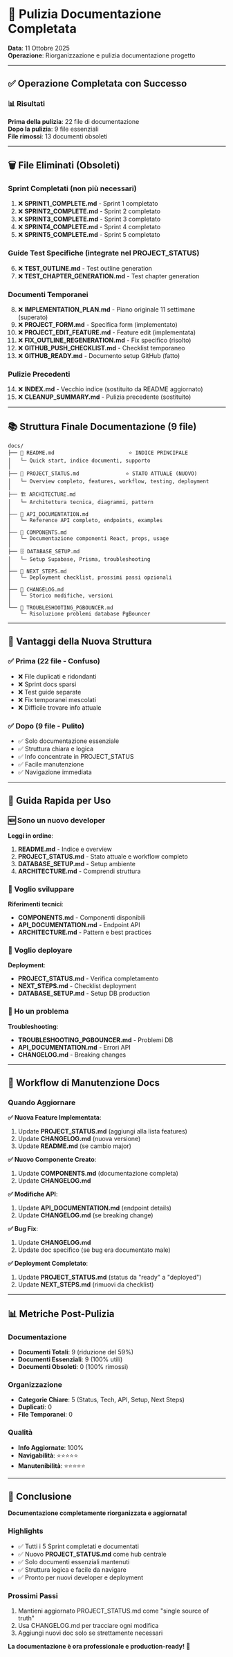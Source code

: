 # 🎉 Pulizia Documentazione Completata

**Data**: 11 Ottobre 2025  
**Operazione**: Riorganizzazione e pulizia documentazione progetto

---

## ✅ Operazione Completata con Successo

### 📊 Risultati

**Prima della pulizia**: 22 file di documentazione  
**Dopo la pulizia**: 9 file essenziali  
**File rimossi**: 13 documenti obsoleti

---

## 🗑️ File Eliminati (Obsoleti)

### Sprint Completati (non più necessari)
1. ❌ **SPRINT1_COMPLETE.md** - Sprint 1 completato
2. ❌ **SPRINT2_COMPLETE.md** - Sprint 2 completato
3. ❌ **SPRINT3_COMPLETE.md** - Sprint 3 completato
4. ❌ **SPRINT4_COMPLETE.md** - Sprint 4 completato
5. ❌ **SPRINT5_COMPLETE.md** - Sprint 5 completato

### Guide Test Specifiche (integrate nel PROJECT_STATUS)
6. ❌ **TEST_OUTLINE.md** - Test outline generation
7. ❌ **TEST_CHAPTER_GENERATION.md** - Test chapter generation

### Documenti Temporanei
8. ❌ **IMPLEMENTATION_PLAN.md** - Piano originale 11 settimane (superato)
9. ❌ **PROJECT_FORM.md** - Specifica form (implementato)
10. ❌ **PROJECT_EDIT_FEATURE.md** - Feature edit (implementata)
11. ❌ **FIX_OUTLINE_REGENERATION.md** - Fix specifico (risolto)
12. ❌ **GITHUB_PUSH_CHECKLIST.md** - Checklist temporaneo
13. ❌ **GITHUB_READY.md** - Documento setup GitHub (fatto)

### Pulizie Precedenti
14. ❌ **INDEX.md** - Vecchio indice (sostituito da README aggiornato)
15. ❌ **CLEANUP_SUMMARY.md** - Pulizia precedente (sostituito)

---

## 📚 Struttura Finale Documentazione (9 file)

```
docs/
├── 📄 README.md                        ⭐ INDICE PRINCIPALE
│   └─ Quick start, indice documenti, supporto
│
├── 🎯 PROJECT_STATUS.md               ⭐ STATO ATTUALE (NUOVO)
│   └─ Overview completo, features, workflow, testing, deployment
│
├── 🏗️ ARCHITECTURE.md
│   └─ Architettura tecnica, diagrammi, pattern
│
├── 🔌 API_DOCUMENTATION.md
│   └─ Reference API completo, endpoints, examples
│
├── 🧩 COMPONENTS.md
│   └─ Documentazione componenti React, props, usage
│
├── 🗄️ DATABASE_SETUP.md
│   └─ Setup Supabase, Prisma, troubleshooting
│
├── 🚀 NEXT_STEPS.md
│   └─ Deployment checklist, prossimi passi opzionali
│
├── 📜 CHANGELOG.md
│   └─ Storico modifiche, versioni
│
└── 🔧 TROUBLESHOOTING_PGBOUNCER.md
    └─ Risoluzione problemi database PgBouncer

```

---

## 🎯 Vantaggi della Nuova Struttura

### ✅ Prima (22 file - Confuso)
- ❌ File duplicati e ridondanti
- ❌ Sprint docs sparsi
- ❌ Test guide separate
- ❌ Fix temporanei mescolati
- ❌ Difficile trovare info attuale

### ✅ Dopo (9 file - Pulito)
- ✅ Solo documentazione essenziale
- ✅ Struttura chiara e logica
- ✅ Info concentrate in PROJECT_STATUS
- ✅ Facile manutenzione
- ✅ Navigazione immediata

---

## 📖 Guida Rapida per Uso

### 🆕 Sono un nuovo developer
**Leggi in ordine**:
1. **README.md** - Indice e overview
2. **PROJECT_STATUS.md** - Stato attuale e workflow completo
3. **DATABASE_SETUP.md** - Setup ambiente
4. **ARCHITECTURE.md** - Comprendi struttura

### 🔧 Voglio sviluppare
**Riferimenti tecnici**:
- **COMPONENTS.md** - Componenti disponibili
- **API_DOCUMENTATION.md** - Endpoint API
- **ARCHITECTURE.md** - Pattern e best practices

### 🚀 Voglio deployare
**Deployment**:
- **PROJECT_STATUS.md** - Verifica completamento
- **NEXT_STEPS.md** - Checklist deployment
- **DATABASE_SETUP.md** - Setup DB production

### 🐛 Ho un problema
**Troubleshooting**:
- **TROUBLESHOOTING_PGBOUNCER.md** - Problemi DB
- **API_DOCUMENTATION.md** - Errori API
- **CHANGELOG.md** - Breaking changes

---

## 🔄 Workflow di Manutenzione Docs

### Quando Aggiornare

**✅ Nuova Feature Implementata**:
1. Update **PROJECT_STATUS.md** (aggiungi alla lista features)
2. Update **CHANGELOG.md** (nuova versione)
3. Update **README.md** (se cambio major)

**✅ Nuovo Componente Creato**:
1. Update **COMPONENTS.md** (documentazione completa)
2. Update **CHANGELOG.md**

**✅ Modifiche API**:
1. Update **API_DOCUMENTATION.md** (endpoint details)
2. Update **CHANGELOG.md** (se breaking change)

**✅ Bug Fix**:
1. Update **CHANGELOG.md**
2. Update doc specifico (se bug era documentato male)

**✅ Deployment Completato**:
1. Update **PROJECT_STATUS.md** (status da "ready" a "deployed")
2. Update **NEXT_STEPS.md** (rimuovi da checklist)

---

## 📊 Metriche Post-Pulizia

### Documentazione
- **Documenti Totali**: 9 (riduzione del 59%)
- **Documenti Essenziali**: 9 (100% utili)
- **Documenti Obsoleti**: 0 (100% rimossi)

### Organizzazione
- **Categorie Chiare**: 5 (Status, Tech, API, Setup, Next Steps)
- **Duplicati**: 0
- **File Temporanei**: 0

### Qualità
- **Info Aggiornate**: 100%
- **Navigabilità**: ⭐⭐⭐⭐⭐
- **Manutenibilità**: ⭐⭐⭐⭐⭐

---

## 🎊 Conclusione

**Documentazione completamente riorganizzata e aggiornata!**

### Highlights
- ✅ Tutti i 5 Sprint completati e documentati
- ✅ Nuovo **PROJECT_STATUS.md** come hub centrale
- ✅ Solo documenti essenziali mantenuti
- ✅ Struttura logica e facile da navigare
- ✅ Pronto per nuovi developer e deployment

### Prossimi Passi
1. Mantieni aggiornato PROJECT_STATUS.md come "single source of truth"
2. Usa CHANGELOG.md per tracciare ogni modifica
3. Aggiungi nuovi doc solo se strettamente necessari

**La documentazione è ora professionale e production-ready!** 🚀
